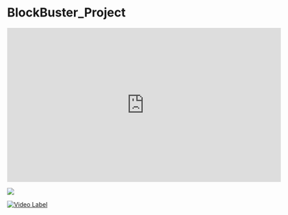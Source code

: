 # BlockBuster_Project


<iframe width="640" height="360" src="https://youtu.be/k6LlFefiLa8" frameborder="0" gesture="media" allowfullscreen=""></iframe>

![](https://www.youtube.com/watch?v=k6LlFefiLa8)

[![Video Label](http://img.youtube.com/vi/k6LlFefiLa8/0.jpg)](https://youtu.be/k6LlFefiLa8=0s)

